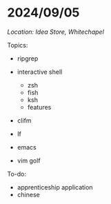 # 2024/09/05

*Location: Idea Store, Whitechapel*

Topics:

- ripgrep
- interactive shell
	- zsh
	- fish
	- ksh
	- features
- clifm
- lf

- emacs
- vim golf

To-do:

- apprenticeship application
- chinese

